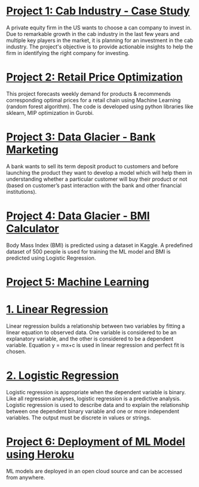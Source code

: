 # [Project 1: Cab Industry - Case Study](https://github.com/ksuryachandra/G2M-Case-study)
A private equity firm in the US wants to choose a can company to invest in. Due to remarkable growth in the cab industry in the last few years and multiple key players in the market, it is planning for an investment in the cab industry. The project's objective is to provide actionable insights to help the firm in identifying the right company for investing.

# [Project 2: Retail Price Optimization](https://github.com/ksuryachandra/Retail-Price-Optimization)
This project forecasts weekly demand for products & recommends corresponding optimal prices for a retail chain using Machine Learning (random forest algorithm). The code is developed using python libraries like sklearn, MIP optimization in Gurobi.

# [Project 3: Data Glacier - Bank Marketing](https://github.com/ksuryachandra/Bank_Week_7-)
A bank wants to sell its term deposit product to customers and before launching the product they want to develop a model which will help them in understanding whether a particular customer will buy their product or not (based on customer’s past interaction with the bank and other financial institutions).

# [Project 4: Data Glacier - BMI Calculator](https://github.com/karanamsuryachandra/BMI-Calculator)
Body Mass Index (BMI) is predicted using a dataset in Kaggle. A predefined dataset of 500 people is used for training the ML model and BMI is predicted using Logistic Regression. 

# [Project 5: Machine Learning](https://github.com/ksuryachandra/Machine-Learning)
# [1. Linear Regression](https://github.com/ksuryachandra/Machine-Learning/tree/main/Linear%20Regression)
Linear regression builds a relationship between two variables by fitting a linear equation to observed data. One variable is considered to be an explanatory variable, and the other is considered to be a dependent variable. Equation y = mx+c is used in linear regression and perfect fit is chosen.  

# [2. Logistic Regression](https://github.com/ksuryachandra/Machine-Learning/tree/main/Logistic%20Regression)
Logistic regression is appropriate when the dependent variable is binary.  Like all regression analyses, logistic regression is a predictive analysis. Logistic regression is used to describe data and to explain the relationship between one dependent binary variable and one or more independent variables. The output must be discrete in values or strings. 


# [Project 6: Deployment of ML Model using Heroku](https://github.com/ksuryachandra/Heroku-Demo)
ML models are deployed in an open cloud source and can be accessed from anywhere.

